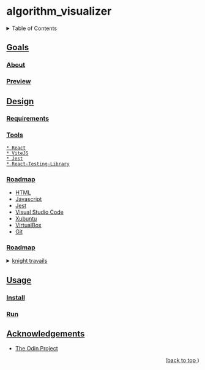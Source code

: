 # algorithm_visualizer
<a name="readme-top"></a>
<details>
    <summary>Table of Contents</summary>
    <ol>
        <li><a href="#goals">Goals</a>
            <ul>
                <li><a href="#about">About</li>
                <li><a href="#preview">Preview</li>
            </ul>
        </li>
        <li><a href="#design">Design</li>
          <ul>
            <li><a href="#requirements">Tools</li>
            <li><a href="#tools">Tools</li>
            <li><a href="#roadmap">Roadmap</li>
          </ul>
        </li>
        <li><a href="#usage">Usage</a>
            <ul>
                <li><a href="#install">Install</li>
                <li><a href="#run">Run</li>
            </ul>
        </li>
        <li><a href="#acknowledgements">Acknowledgements</li>
    </ol>
</details>

## Goals
### About
### Preview
## Design
### Requirements
### Tools
    * React
    * ViteJS
    * Jest
    * React-Testing-Library
### Roadmap
* HTML
* Javascript
* Jest
* Visual Studio Code
* Xubuntu
* VirtualBox
* Git
### Roadmap
<details>
<summary>knight travails</summary>

-[x] knight travials mvp
    - [x] finds path
    - [ ] visualization
</details>

## Usage
### Install
### Run
## Acknowledgements
* [The Odin Project](https://www.theodinproject.com)
<p align="right">(<a href="#readme-top">back to top </a>)</p>
